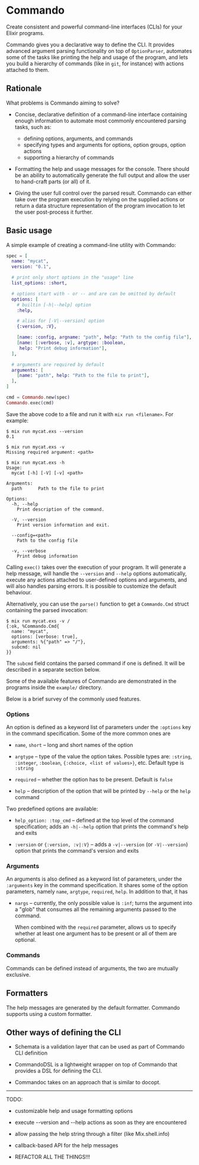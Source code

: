 Commando
========

Create consistent and powerful command-line interfaces (CLIs) for your Elixir
programs.

Commando gives you a declarative way to define the CLI. It provides advanced
argument parsing functionality on top of `OptionParser`, automates some of the
tasks like printing the help and usage of the program, and lets you build a
hierarchy of commands (like in `git`, for instance) with actions attached to
them.


## Rationale

What problems is Commando aiming to solve?

  * Concise, declarative definition of a command-line interface containing
    enough information to automate most commonly encountered parsing tasks,
    such as:

    - defining options, arguments, and commands
    - specifying types and arguments for options, option groups, option actions
    - supporting a hierarchy of commands

  * Formatting the help and usage messages for the console. There should be an
    ability to automatically generate the full output and allow the user to
    hand-craft parts (or all) of it.

  * Giving the user full control over the parsed result. Commando can either
    take over the program execution by relying on the supplied actions or
    return a data structure representation of the program invocation to let the
    user post-process it further.


## Basic usage

A simple example of creating a command-line utility with Commando:

```elixir
spec = [
  name: "mycat",
  version: "0.1",

  # print only short options in the "usage" line
  list_options: :short,

  # options start with - or -- and are can be omitted by default
  options: [
    # builtin [-h|--help] option
    :help,

    # alias for [-V|--version] option
    {:version, :V},

    [name: :config, argname: "path", help: "Path to the config file"],
    [name: [:verbose, :v], argtype: :boolean,
     help: "Print debug information"],
  ],

  # arguments are required by default
  arguments: [
    [name: "path", help: "Path to the file to print"],
  ],
]

cmd = Commando.new(spec)
Commando.exec(cmd)
```

Save the above code to a file and run it with `mix run <filename>`. For
example:

```
$ mix run mycat.exs --version
0.1

$ mix run mycat.exs -v
Missing required argument: <path>

$ mix run mycat.exs -h
Usage:
  mycat [-h] [-V] [-v] <path>

Arguments:
  path      Path to the file to print

Options:
  -h, --help
    Print description of the command.

  -V, --version
    Print version information and exit.

  --config=<path>
    Path to the config file

  -v, --verbose
    Print debug information

```

Calling `exec()` takes over the execution of your program. It will generate a
help message, will handle the `--version` and `--help` options automatically,
execute any actions attached to user-defined options and arguments, and will
also handles parsing errors. It is possible to customize the default behaviour.

Alternatively, you can use the `parse()` function to get a `Commando.Cmd`
struct containing the parsed invocation:

```
$ mix run mycat.exs -v /
{:ok, %Commando.Cmd{
  name: "mycat",
  options: [verbose: true],
  arguments: %{"path" => "/"},
  subcmd: nil
}}
```

The `subcmd` field contains the parsed command if one is defined. It will be
described in a separate section below.

Some of the available features of Commando are demonstrated in the programs
inside the `example/` directory.

Below is a brief survey of the commonly used features.


### Options

An option is defined as a keyword list of parameters under the `:options` key
in the command specification. Some of the more common ones are

* `name`, `short` – long and short names of the option

* `argtype` – type of the value the option takes. Possible types are:
  `:string`, `:integer`, `:boolean`, `{:choice, <list of values>}`, etc.
  Default type is `:string`

* `required` – whether the option has to be present. Default is `false`

* `help` – description of the option that will be printed by `--help`
  or the `help` command

Two predefined options are available:

* `help_option: :top_cmd` – defined at the top level of the command
  specification; adds an `-h|--help` option that prints the command's help and
  exits

* `:version` or `{:version, :v|:V}` – adds a `-v|--version` (or `-V|--version`)
  option that prints the command's version and exits


### Arguments

An arguments is also defined as a keyword list of parameters, under the
`:arguments` key in the command specification. It shares some of the option
parameters, namely `name`, `argtype`, `required`, `help`. In addition to that,
it has

* `nargs` – currently, the only possible value is `:inf`; turns the argument
  into a "glob" that consumes all the remaining arguments passed to the
  command.

  When combined with the `required` parameter, allows us to specify whether at
  least one argument has to be present or all of them are optional.


### Commands

Commands can be defined instead of arguments, the two are mutually exclusive.


## Formatters

The help messages are generated by the default formatter. Commando supports
using a custom formatter.


## Other ways of defining the CLI

  * Schemata is a validation layer that can be used as part of Commando CLI
    definition

  * CommandoDSL is a lightweight wrapper on top of Commando that provides a DSL
    for defining the CLI.

  * Commandoc takes on an approach that is similar to docopt.

---

TODO:

* customizable help and usage formatting options
* execute --version and --help actions as soon as they are encountered
* allow passing the help string through a filter (like Mix.shell.info)
* callback-based API for the help messages

* REFACTOR ALL THE THINGS!!!
